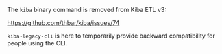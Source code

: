 The `kiba` binary command is removed from Kiba ETL v3:

https://github.com/thbar/kiba/issues/74

`kiba-legacy-cli` is here to temporarily provide backward compatibility for people using the CLI.
